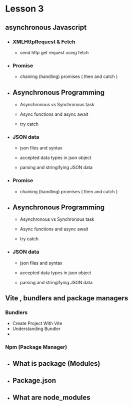 # Lesson 3


## asynchronous Javascript

- ### XMLHttpRequest & Fetch

  - send http get request using fetch

- ### Promise

  - chaining (handling) promises ( then and catch )

- ## Asynchronous Programming

  - Asynchronous vs Synchronous task

  - Async functions and async await

  - try catch

- ### JSON data

  - json files and syntax

  - accepted data types in json object

  - parsing and stringifying JSON data
- ### Promise

  - chaining (handling) promises ( then and catch )

- ## Asynchronous Programming

  - Asynchronous vs Synchronous task

  - Async functions and async await

  - try catch

- ### JSON data

  - json files and syntax

  - accepted data types in json object

  - parsing and stringifying JSON data

## Vite , bundlers and package managers

### Bundlers

- Create Project With Vite
- Understanding Bundler
- 

### Npm (Package Manager)

- ## What is package (Modules)
- ## Package.json
- ## What are node_modules
